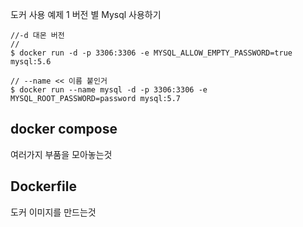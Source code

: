 도커 사용 예제 1
버전 별 Mysql 사용하기


```
//-d 대몬 버전
// 
$ docker run -d -p 3306:3306 -e MYSQL_ALLOW_EMPTY_PASSWORD=true mysql:5.6

// --name << 이름 붙인거
$ docker run --name mysql -d -p 3306:3306 -e MYSQL_ROOT_PASSWORD=password mysql:5.7
```




## docker compose
여러가지 부품을 모아놓는것


## Dockerfile

도커 이미지를 만드는것
